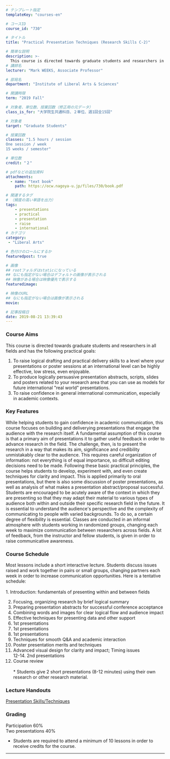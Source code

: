 ```yaml
---
# テンプレート指定
templateKey: "courses-en"

# コースID
course_id: "730"

# タイトル
title: "Practical Presentation Techniques (Research Skills C-2)"

# 簡単な説明
description: >-
  This course is directed towards graduate students and researchers in all fields and has the following practical goals.  1. To raise logical drafting and practical delivery skills to a l ....
# 講師名
lecturer: "Mark WEEKS, Associate Professor"

# 部局名
department: "Institute of Liberal Arts & Sciences"

# 開講時限
term: "2019	Fall"

# 対象者、単位数、授業回数（修正用の元データ）
class_is_for: "大学院生共通科目、２単位、週1回全15回"

# 対象者
target: "Graduate Students"

# 授業回数
classes: "1.5 hours / session
One session / week
15 weeks / semester"

# 単位数
credit: "２"

# pdfなどの追加資料
attachments:
  - name: "text book" 
    path: https://ocw.nagoya-u.jp/files/730/book.pdf

# 関連するタグ
# （頻度の高い単語を出力）
tags:
    - presentations
    - practical
    - presentation
    - raise
    - international
# カテゴリ
category:
 - "Liberal Arts"

# 色付けのロールにするか
featuredpost: true

# 画像
## rootフォルダはstaticになっている
## なにも指定がない場合はデフォルトの画像が表示される
## 映像がある場合は映像優先で表示する
featuredimage: 

# 映像のURL
## なにも指定がない場合は画像が表示される
movie: 

# 記事投稿日
date: 2019-08-21 13:39:43
---
```


### Course Aims

This course is directed towards graduate students and researchers in all fields and has the following practical goals:

1. To raise logical drafting and practical delivery skills to a level where your presentations or poster sessions at an international level can be highly effective, low stress, even enjoyable.
2. To produce logically persuasive presentation abstracts, scripts, slides and posters related to your research area that you can use as models for future international "real world" presentations.
3. To raise confidence in general international communication, especially in academic contexts.

### Key Features

While helping students to gain confidence in academic communication, this course focuses on building and deliverying presentations that engage the audience with the research itself. A fundamental assumption of this course is that a primary aim of presentations it to gather useful feedback in order to advance research in the field. The challenge, then, is to present the research in a way that makes its aim, significance and credibility unmistakably clear to the audience. This requires careful organization of information: not everything is of equal importance, so difficult editing decisions need to be made. Following these basic practical principles, the course helps students to develop, experiment with, and even create techniques for clarity and impact. This is applied primarily to oral presentations, but there is also some discussion of poster presentations, as well as analysis of what makes a presentation abstract/proposal successful. Students are encouraged to be acutely aware of the context in which they are presenting so that they may adapt their material to various types of audience both within and outside their specific research field in the future. It is essential to understand the audience's perspective and the complexity of communicating to people with varied backgrounds. To do so, a certain degree of flexibility is essential. Classes are conducted in an informal atmosphere with students working in randomized groups, changing each week to maximize communication between researchers across fields. A lot of feedback, from the instructor and fellow students, is given in order to raise communicative awareness.

### Course Schedule

Most lessons include a short interactive lecture. Students discuss issues raised and work together in pairs or small groups, changing partners each week in order to increase communication opportunities. Here is a tentative schedule:
<br/><br/>1. Introduction: fundamentals of presenting within and between fields

2. Focusing, organizing research by brief logical summary
3. Preparing presentation abstracts for successful conference acceptance
4. Combining words and images for clear logical flow and audience impact
5. Effective techniques for presenting data and other support
6. 1st presentations
7. 1st presentations
8. 1st presentations
9. Techniques for smooth Q&A and academic interaction
10. Poster presentation merits and techniques
11. Advanced visual design for clarity and impact; Timing issues  
    12-14. 2nd presentations
12. Course review
    <br/><br/>\* Students give 2 short presentations (8-12 minutes) using their own research or other research material.

### Lecture Handouts

[Presentation Skills/Techniques](https://ocw.nagoya-u.jp/files/730/book.pdf)

### Grading

Participation 60%  
Two presentations 40%

- Students are required to attend a minimum of 10 lessons in order to receive credits for the course.

---
